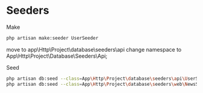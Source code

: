 # Seeders

Make
```bash
php artisan make:seeder UserSeeder
```
move to app\Http\Project\database\seeders\api
change namespace to App\Http\Project\Database\Seeders\Api;

Seed
```bash
php artisan db:seed --class=App\Http\Project\database\seeders\api\UserSeeder
php artisan db:seed --class=App\Http\Project\database\seeders\web\NewsSeeder
```


